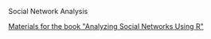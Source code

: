 Social Network Analysis

[Materials for the book "Analyzing Social Networks Using R"](https://www.analyzingsocialnetworksusingr.com/)
